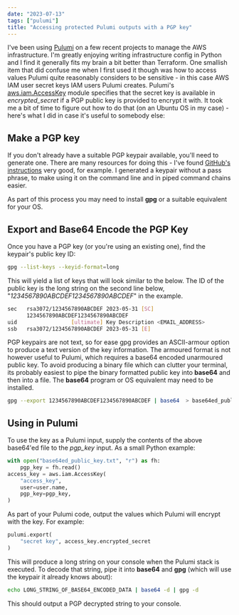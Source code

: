 ```yaml
---
date: "2023-07-13"
tags: ["pulumi"]
title: "Accessing protected Pulumi outputs with a PGP key"
---
```


I've been using [Pulumi](https://www.pulumi.com/) on a few recent projects to manage the AWS infrastructure. I'm greatly enjoying writing infrastructure config in Python and I find it generally fits my brain a bit better than Terraform. One smallish item that did confuse me when I first used it though was how to access values Pulumi quite reasonably considers to be sensitive - in this case AWS IAM user secret keys IAM users Pulumi creates. Pulumi's [aws.iam.AccessKey](https://www.pulumi.com/registry/packages/aws/api-docs/iam/accesskey/) module specifies that the secret key is available in *encrypted_secret* if a PGP public key is provided to encrypt it with. It took me a bit of time to figure out how to do that (on an Ubuntu OS in my case) - here's what I did in case it's useful to somebody else:

## Make a PGP key
If you don't already have a suitable PGP keypair available, you'll need to generate one. There are many resources for doing this - I've found [GitHub's instructions](https://docs.github.com/en/authentication/managing-commit-signature-verification/generating-a-new-gpg-key) very good, for example. I generated a keypair without a pass phrase, to make using it on the command line and in piped command chains easier.

As part of this process you may need to install **gpg** or a suitable equivalent for your OS.

## Export and Base64 Encode the PGP Key
Once you have a PGP key (or you're using an existing one), find the keypair's public key ID:

```bash
gpg --list-keys --keyid-format=long
```

This will yield a list of keys that will look similar to the below. The ID of the public key is the long string on the second line below, "*1234567890ABCDEF1234567890ABCDEF*" in the example.

```bash
sec   rsa3072/1234567890ABCDEF 2023-05-31 [SC]
      1234567890ABCDEF1234567890ABCDEF
uid                 [ultimate] Key Description <EMAIL_ADDRESS>
ssb   rsa3072/1234567890ABCDEF 2023-05-31 [E]
```

PGP keypairs are not text, so for ease gpg provides an ASCII-armour option to produce a text version of the key information. The armoured format is not however useful to Pulumi, which requires a base64 encoded unarmoured public key. To avoid producing a binary file which can clutter your terminal, its probably easiest to pipe the binary formatted public key into **base64** and then into a file. The **base64** program or OS equivalent may need to be installed.

```bash
gpg --export 1234567890ABCDEF1234567890ABCDEF | base64  > base64ed_public_key.txt
```

## Using in Pulumi

To use the key as a Pulumi input, supply the contents of the above base64'ed file to the *pgp_key* input. As a small Python example:

```python
with open("base64ed_public_key.txt", "r") as fh:
    pgp_key = fh.read()
access_key = aws.iam.AccessKey(
    "access_key",
    user=user.name,
    pgp_key=pgp_key,
)
```

As part of your Pulumi code, output the values which Pulumi will encrypt with the key. For example:

```python
pulumi.export(
    "secret key", access_key.encrypted_secret
)

```

This will produce a long string on your console when the Pulumi stack is executed. To decode that string, pipe it into **base64** and **gpg** (which will use the keypair it already knows about):

```bash
echo LONG_STRING_OF_BASE64_ENCODED_DATA | base64 -d | gpg -d
```

This should output a PGP decrypted string to your console.
